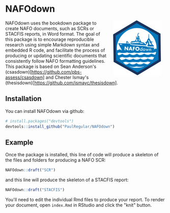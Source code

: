 # NAFOdown

<!-- badges: start -->
<!-- badges: end -->

<a href=""><img style="padding: 0 15px; float: right;" src="logo.png" alt="NAFOdown logo" width="150"/></a>

NAFOdown uses the bookdown package to create NAFO documents, such as SCRs or STACFIS reports, in Word format. The goal of this package is to encourage reproducible research using simple Markdown syntax and embedded R code, and facilitate the process of producing or updating  scientific documents that consistently follow NAFO formatting guidelines. This package is based on Sean Anderson's (csasdown)[https://github.com/pbs-assess/csasdown] and Chester Ismay's (thesisdown)[https://github.com/ismayc/thesisdown].

## Installation

You can install NAFOdown via github:

``` r
# install.packages("devtools")
devtools::install_github("PaulRegular/NAFOdown")
```

## Example

Once the package is installed, this line of code will produce a skeleton of the files and folders for producing a NAFO SCR:

``` r
NAFOdown::draft("SCR")
```

and this line will produce the skeleton of a STACFIS report:

``` r
NAFOdown::draft("STACFIS")
```

You'll need to edit the individual Rmd files to produce your report. To render your document, open `index.Rmd` in RStudio and click the "knit" button.


